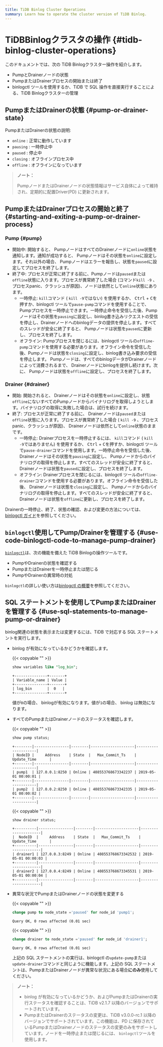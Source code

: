 ```yaml
---
title: TiDB Binlog Cluster Operations
summary: Learn how to operate the cluster version of TiDB Binlog.
---
```


# TiDBBinlogクラスタの操作 {#tidb-binlog-cluster-operations}

このドキュメントでは、次の TiDB Binlogクラスター操作を紹介します。

-   PumpとDrainerノードの状態
-   PumpまたはDrainerプロセスの開始または終了
-   binlogctl ツールを使用するか、TiDB で SQL 操作を直接実行することによる、TiDB Binlogクラスターの管理

## PumpまたはDrainerの状態 {#pump-or-drainer-state}

PumpまたはDrainerの状態の説明:

-   `online` : 正常に動作しています
-   `pausing` : 一時停止中
-   `paused` : 停止中
-   `closing` : オフラインプロセス中
-   `offline` : オフラインになっています

> **ノート：**
>
> PumpノードまたはDrainerノードの状態情報はサービス自体によって維持され、定期的に配置Driver(PD) に更新されます。

## PumpまたはDrainerプロセスの開始と終了 {#starting-and-exiting-a-pump-or-drainer-process}

### Pump {#pump}

-   開始中: 開始すると、 PumpノードはすべてのDrainerノードに`online`状態を通知します。通知が成功すると、 Pumpノードはその状態を`online`に設定します。それ以外の場合、 Pumpノードはエラーを報告し、状態を`paused`に設定してプロセスを終了します。
-   終了中: プロセスが正常に終了する前に、Pumpノードは`paused`または`offline`状態に入ります。プロセスが異常終了した場合 (コマンド`kill -9` 、プロセスpanic、クラッシュが原因)、ノードは依然として`online`状態にあります。
    -   一時停止: `kill`コマンド ( `kill -9`ではない) を使用するか、 <kbd>Ctrl</kbd> + <kbd>C</kbd>を押すか、binlogctl ツールで`pause-pump`コマンドを使用することで、Pumpプロセスを一時停止できます。一時停止命令を受信した後、Pumpノードはその状態を`pausing`に設定し、binlog書き込みリクエストの受信を停止し、Drainerノードへのbinlogデータの提供を停止します。すべてのスレッドが安全に終了すると、 Pumpノードは状態を`paused`に更新し、プロセスを終了します。
    -   オフライン: Pumpプロセスを閉じるには、binlogctl ツールの`offline-pump`コマンドを使用する必要があります。オフライン命令を受信した後、Pumpノードは状態を`closing`に設定し、binlog書き込み要求の受信を停止します。 Pumpノードは、すべてのbinlogデータがDrainerノードによって消費されるまで、 Drainerノードにbinlogを提供し続けます。次に、 Pumpノードは状態を`offline`に設定し、プロセスを終了します。

### Drainer {#drainer}

-   開始: 開始されると、 Drainerノードはその状態を`online`に設定し、状態`offline`にないすべてのPumpノードからバイナリログを取得しようとします。バイナリログの取得に失敗した場合は、試行を続けます。
-   終了: プロセスが正常に終了する前に、 Drainerノードは`paused`または`offline`状態に入ります。プロセスが異常終了した場合 ( `kill -9` 、プロセスpanic、クラッシュが原因)、 Drainerノードは依然として`online`状態のままです。
    -   一時停止: Drainerプロセスを一時停止するには、 `kill`コマンド ( `kill -9`ではありません) を使用するか、 <kbd>Ctrl</kbd> + <kbd>C</kbd>を押すか、binlogctl ツールで`pause-drainer`コマンドを使用します。一時停止命令を受信した後、 Drainerノードはその状態を`pausing`に設定し、 Pumpノードからのバイナリログの取得を停止します。すべてのスレッドが安全に終了すると、 Drainerノードは状態を`paused`に設定し、プロセスを終了します。
    -   オフライン: Drainerプロセスを閉じるには、binlogctl ツールの`offline-drainer`コマンドを使用する必要があります。オフライン命令を受信した後、 Drainerノードは状態を`closing`に設定し、 Pumpノードからのバイナリログの取得を停止します。すべてのスレッドが安全に終了すると、 Drainerノードは状態を`offline`に更新し、プロセスを終了します。

Drainerの一時停止、終了、状態の確認、および変更の方法については、 [<a href="/tidb-binlog/binlog-control.md">binlogctl ガイド</a>](/tidb-binlog/binlog-control.md)を参照してください。

## <code>binlogctl</code>使用してPump/Drainerを管理する {#use-code-binlogctl-code-to-manage-pump-drainer}

[<a href="https://github.com/pingcap/tidb-binlog/tree/master/binlogctl">`binlogctl`</a>](https://github.com/pingcap/tidb-binlog/tree/master/binlogctl)は、次の機能を備えた TiDB Binlogの操作ツールです。

-   PumpやDrainerの状態を確認する
-   PumpまたはDrainerを一時停止または閉じる
-   PumpやDrainerの異常時の対処

`binlogctl`の詳しい使い方は[<a href="/tidb-binlog/binlog-control.md">binlogctl の概要</a>](/tidb-binlog/binlog-control.md)を参照してください。

## SQL ステートメントを使用してPumpまたはDrainerを管理する {#use-sql-statements-to-manage-pump-or-drainer}

binlog関連の状態を表示または変更するには、TiDB で対応する SQL ステートメントを実行します。

-   binlog が有効になっているかどうかを確認します。

    {{< copyable "" >}}

    ```sql
    show variables like "log_bin";
    ```

    ```
    +---------------+-------+
    | Variable_name | Value |
    +---------------+-------+
    | log_bin       |  0   |
    +---------------+-------+
    ```

    値が`0`の場合、 binlogが有効になります。値が`1`の場合、 binlog は無効になります。

-   すべてのPumpまたはDrainerノードのステータスを確認します。

    {{< copyable "" >}}

    ```sql
    show pump status;
    ```

    ```
    +--------|----------------|--------|--------------------|---------------------|
    | NodeID |     Address    | State  |   Max_Commit_Ts    |    Update_Time      |
    +--------|----------------|--------|--------------------|---------------------|
    | pump1  | 127.0.0.1:8250 | Online | 408553768673342237 | 2019-05-01 00:00:01 |
    +--------|----------------|--------|--------------------|---------------------|
    | pump2  | 127.0.0.2:8250 | Online | 408553768673342335 | 2019-05-01 00:00:02 |
    +--------|----------------|--------|--------------------|---------------------|
    ```

    {{< copyable "" >}}

    ```sql
    show drainer status;
    ```

    ```
    +----------|----------------|--------|--------------------|---------------------|
    |  NodeID  |     Address    | State  |   Max_Commit_Ts    |    Update_Time      |
    +----------|----------------|--------|--------------------|---------------------|
    | drainer1 | 127.0.0.3:8249 | Online | 408553768673342532 | 2019-05-01 00:00:03 |
    +----------|----------------|--------|--------------------|---------------------|
    | drainer2 | 127.0.0.4:8249 | Online | 408553768673345531 | 2019-05-01 00:00:04 |
    +----------|----------------|--------|--------------------|---------------------|
    ```

-   異常な状況でPumpまたはDrainerノードの状態を変更する

    {{< copyable "" >}}

    ```sql
    change pump to node_state ='paused' for node_id 'pump1';
    ```

    ```
    Query OK, 0 rows affected (0.01 sec)
    ```

    {{< copyable "" >}}

    ```sql
    change drainer to node_state ='paused' for node_id 'drainer1';
    ```

    ```
    Query OK, 0 rows affected (0.01 sec)
    ```

    上記の SQL ステートメントの実行は、binlogctl の`update-pump`または`update-drainer`コマンドと同じように機能します。上記の SQL ステートメントは、PumpまたはDrainerノードが異常な状況にある場合**にのみ**使用してください。

> **ノート：**
>
> -   binlog が有効になっているかどうか、およびPumpまたはDrainerの実行ステータスを確認することは、TiDB v2.1.7 以降のバージョンでサポートされています。
> -   PumpまたはDrainerのステータスの変更は、TiDB v3.0.0-rc.1 以降のバージョンでサポートされています。この機能は、PD に保存されているPumpまたはDrainerノードのステータスの変更のみをサポートしています。ノードを一時停止または閉じるには、 `binlogctl`ツールを使用します。
